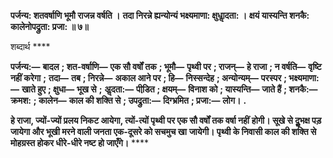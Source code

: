 **पर्जन्य: शतवर्षाणि भूमौ राजन्न वर्षति ।** **तदा निरन्ने ह्यन्योन्यं भक्ष्यमाणा: क्षुधाॢदता: ।** **क्षयं यास्यन्ति शनकै: कालेनोपद्रुता: प्रजा: ॥ ७॥** 

शब्दार्थ **** 

**पर्जन्य:—** **बादल** **; शत-वर्षाणि—** **एक सौ वर्षों तक** **; भूमौ—** **पृथ्वी पर** **; राजन्—** **हे राजा** **; न वर्षति—** **वृष्टि नहीं करेगा** **;** **तदा—** **तब** **; निरन्ने—** **अकाल आने पर** **; हि—** **निस्सन्देह** **; अन्योन्यम्—** **परस्पर** **; भक्ष्यमाणा:—** **खाते हुए** **; क्षुधा—** **भूख से** **;** **अॢदता:—** **पीडि़त** **; क्षयम्—** **विनाश को** **; यास्यन्ति—** **जाते हैं** **; शनकै:—** **क्रमश:** **; कालेन—** **काल की शक्ति से** **; उपद्रुता:—** **दिग्भ्रमित** **; प्रजा:—** **लोग।** **.** 

**हे राजा, ज्यों-ज्यों प्रलय निकट आयेगा, त्यों-त्यों पृथ्वी पर एक सौ वर्षों तक वर्षा नहीं** **होगी। सूखे से दुॢभक्ष पड़ जायेगा और भूखी मरने वाली जनता एक-दूसरे को सचमुच खा** **जायेगी। पृथ्वी के निवासी काल की शक्ति से मोहग्रस्त होकर धीरे-धीरे नष्ट हो जाएँगे।** **** 